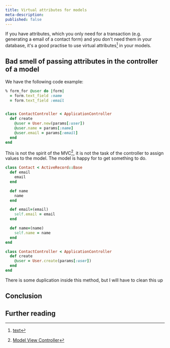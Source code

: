 ```yaml
---
title: Virtual attributes for models
meta-description:
published: false
---
```


If you have attributes, which you only need for a transaction (e.g. generating a email of a contact form) and
you don't need them in your database, it's a good practise to use virtual attributes[^virtual] in your models.


## Bad smell of passing attributes in the controller of a model ##

We have the following code example:


```ruby
% form_for @user do |form|
  = form.text_field :name
  = form.text_field :email


class ContactController < ApplicationController
  def create
    @user = User.new(params[:user])
    @user.name = params[:name]
    @user.email = params[:email]
  end
end
```

This is not the spirit of the MVC[^mvc], it is not the task of the controller to assign values to
the model. The model is happy for to get something to do.


```ruby
class Contact < ActiveRecord::Base
  def email
    email
  end

  def name
    name
  end

  def email=(email)
    self.email = email
  end

  def name=(name)
    self.name = name
  end
end

class ContactController < ApplicationController
  def create
    @user = User.create(params[:user])
  end
end
```

There is some duplication inside this method, but I will have to clean this up

## Conclusion ##


## Further reading ##

[^virtual]: [text](url "text")
[^mvc]: [Model View Controller](http://en.wikipedia.org/wiki/Model%E2%80%93view%E2%80%93controller "Model View Controller")
